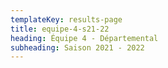 ```yaml
---
templateKey: results-page
title: equipe-4-s21-22
heading: Équipe 4 - Départemental
subheading: Saison 2021 - 2022
---
```

